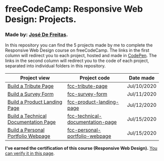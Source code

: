 # freeCodeCamp: Responsive Web Design: Projects.
### Made by: [José De Freitas](https://github.com/JoseDeFreitas/).

In this repository you can find the 5 projects made by me to complete the Responsive Web Design course on freeCodeCamp. The links in the first column will redirect you to each project, hosted and made in [CodePen](https://codepen.io/). The links in the second column will redirect you to the code of each project, separated into individual folders in this repository.

Project view | Project code | Date made
-------- | -------- | ---------
[Build a Tribute Page](https://codepen.io/josedefreitas/full/ZEQopOo) | [fcc-tribute-page](https://github.com/JoseDeFreitas/fcc-responsive-web-design/tree/main/fcc-tribute-page) | Jul/10/2020
[Build a Survey Form](https://codepen.io/josedefreitas/full/yLeEPzY) | [fcc-survey-form](https://github.com/JoseDeFreitas/fcc-responsive-web-design/tree/main/fcc-survey-form) | Jul/11/2020
[Build a Product Landing Page](https://codepen.io/josedefreitas/full/MWKBaVK) | [fcc-product-landing-page](https://github.com/JoseDeFreitas/fcc-responsive-web-design/tree/main/fcc-product-landing-page) | Jul/12/2020
[Build a Technical Documentation Page](https://codepen.io/josedefreitas/full/VweBEbL) | [fcc-technical-documentation-page](https://github.com/JoseDeFreitas/fcc-responsive-web-design/tree/main/fcc-technical-documentation-page) | Jul/15/2020
[Build a Personal Portfolio Webpage](https://codepen.io/josedefreitas/full/MWKqMzg) | [fcc-personal-portfolio-webpage](https://github.com/JoseDeFreitas/fcc-responsive-web-design/tree/main/fcc-personal-portfolio-webpage) | Jul/15/2020

**I've earned the certification of this course (Responsive Web Design).** [You can verify it in this page](https://www.freecodecamp.org/certification/josedefreitas/responsive-web-design).
